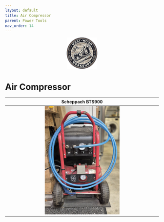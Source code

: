 ```yaml
---
layout: default
title: Air Compressor
parent: Power Tools
nav_order: 14
---
```


<p align="center"> <img src="../media/www_logo.png" width="20%" height="20%"/> </p>

# Air Compressor


|                                                      Scheppach BTS900                                                      |
|:--------------------------------------------------------------------------------------------------------------------------:|
| [<img alt="image" height="25%" src="/media/Compressor.jpg" width="50%"/>](https://garlatti.github.io/media/Compressor.jpg) | 